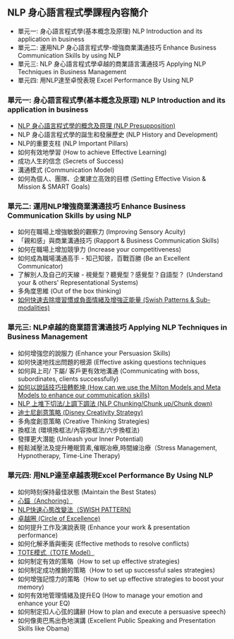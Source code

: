 <h2>NLP 身心語言程式學課程內容簡介</h2>
<ul>
  <li>單元一: 身心語言程式學(基本概念及原理) NLP Introduction and its application in business</li>
  <li>單元二: 運用NLP 身心語言程式學-增強商業溝通技巧 Enhance Business Communication Skills by using NLP</li>
  <li>單元三: NLP 身心語言程式學卓越的商業語言溝通技巧 Applying NLP Techniques in Business Management</li>
  <li>單元四: 用NLP達至卓悅表現 Excel Performance By Using NLP</li>
</ul>

<div class='row'>
  <div class='col-md-6'>
    <h3>單元一: 身心語言程式學(基本概念及原理) NLP Introduction and its application in business</h3>
    <ul>
      <li><a href='/online-learning/nlp-presuppositions.html'>NLP 身心語言程式學的概念及原理 (NLP Presupposition)</a></li>
      <li>NLP 身心語言程式學的誕生和發展歷史 (NLP History and Development)</li>
      <li>NLP的重要支柱 (NLP Important Pillars)</li>
      <li>如何有效地學習 (How to achieve Effective Learning)</li>
      <li>成功人生的信念 (Secrets of Success)</li>
      <li>溝通模式 (Communication Model)</li>
      <li>如何為個人、團隊、企業建立高效的目標 (Setting Effective Vision & Mission & SMART Goals)</li>
    </ul>
  </div>
  <div class='col-md-6'>
    <h3>單元二: 運用NLP增強商業溝通技巧 Enhance Business Communication Skills by using NLP</h3>
    <ul>
      <li>如何在職場上增強敏銳的觀察力 (Improving Sensory Acuity)</li>
      <li>「親和感」與商業溝通技巧 (Rapport & Business Communication Skills)</li>
      <li>如何在職場上增加競爭力 (Increase your competitiveness)</li>
      <li>如何成為職場溝通高手 - 知己知彼，百戰百勝 (Be an Excellent Communicator)</li>
      <li>了解別人及自己的天線 - 視覺型？聽覺型？感覺型？自語型？ (Understand your & others' Representational Systems)</li>
      <li>多角度思維 (Out of the box thinking)</li>
      <li><a href='/online-learning/nlp-swish-pattern.html'>如何快速去除壞習慣或負面情緒及增強正能量 (Swish Patterns & Sub-modalities)</a></li>
    </ul>
  </div>
</div>

<div class='row'>
  <div class='col-md-6'>
    <h3>單元三: NLP卓越的商業語言溝通技巧 Applying NLP Techniques in Business Management</h3>
    <ul>
      <li>如何增強您的說服力 (Enhance your Persuasion Skills)</li>
      <li>如何快速地找出問題的根源 (Effective asking questions techniques</li>
      <li>如何與上司/ 下屬/ 客戶更有效地溝通 (Communicating with boss, subordinates, clients successfully)</li>
      <li><a href='/online-learning/nlp-milton-model.html'>如何以說話技巧扭轉乾坤 (How can we use the Milton Models and Meta Models to enhance our communication skills)</a></li>
      <li><a href='/online-learning/nlp-chunking-chunk-up-or-chunk-down.html'>NLP 上堆下切法/上調下調法 (NLP Chunking/Chunk up/Chunk down)</a></li>
      <li><a href='/online-learning/nlp-disney-creativity-strategy.html'>迪士尼創意策略 (Disney Creativity Strategy)</a></li>
      <li>多角度創意策略 (Creative Thinking Strategies)</li>
      <li>換框法 (環境換框法/內容換框法/六步換框法)</li>
      <li>發揮更大潛能 (Unleash your Inner Potential)</li>
      <li>輕鬆減壓法及提升睡眠質素,催眠冶療,時間線治療（Stress Management, Hypnotherapy, Time-Line Therapy)</li>
    </ul>
  </div>
  <div class='col-md-6'>
    <h3>單元四: 用NLP達至卓越表現Excel Performance By Using NLP</h3>
    <ul>
      <li>如何時刻保持最佳狀態 (Maintain the Best States)</li>
      <li><a href='/online-learning/nlp-anchoring.html'>心錨（Anchoring）</a></li>
      <li><a href='/online-learning/nlp-swish-pattern.html'>NLP快速心態改變法（SWISH PATTERN)</a></li>
      <li><a href='/online-learning/nlp-circle-of-excellence.html'>卓越圈 (Circle of Excellence)</a></li>
      <li>如何提升工作及演說表現 (Enhance your work & presentation performance)</li>
      <li>如何化解矛盾與衝突 (Effective methods to resolve conflicts)</li>
      <li><a href='/online-learning/nlp-test-operate-test-exit.html'>TOTE模式（TOTE Model）</a></li>
      <li>如何制定有效的策略（How to set up effective strategies)</li>
      <li>如何制定成功推銷的策略（How to set up successful sales strategies)</li>
      <li>如何增強記憶力的策略（How to set up effective strategies to boost your memory)</li>
      <li>如何有效地管理情緒及提升EQ (How to manage your emotion and enhance your EQ)</li>
      <li>如何制定扣人心弦的講辭 (How to plan and execute a persuasive speech)</li>
      <li>如何像奧巴馬出色地演講 (Excellent Public Speaking and Presentation Skills like Obama)</li>
    </ul>
  </div>
</div>
